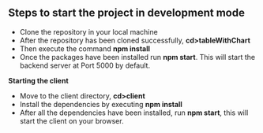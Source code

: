 ## Steps to start the project in development mode

 - Clone the repository in your local machine
 - After the repository has been cloned successfully, **cd>tableWithChart** 
 - Then execute the command **npm install** 
 - Once the packages have been installed run **npm start**.  This will start the backend server at Port 5000 by default.
 
 **Starting the client**
 
 - Move to the client directory, **cd>client**
 - Install the dependencies by executing **npm install**
 - After all the dependencies have been installed, run **npm start**, this will start the client on your browser.
 